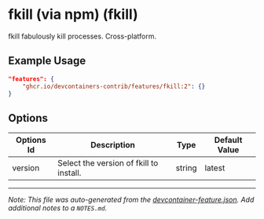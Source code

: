 

# fkill (via npm) (fkill)

fkill fabulously kill processes. Cross-platform.

## Example Usage

```json
"features": {
    "ghcr.io/devcontainers-contrib/features/fkill:2": {}
}
```

## Options

| Options Id | Description | Type | Default Value |
|-----|-----|-----|-----|
| version | Select the version of fkill to install. | string | latest |



---

_Note: This file was auto-generated from the [devcontainer-feature.json](https://github.com/devcontainers-contrib/features/blob/main/src/fkill/devcontainer-feature.json).  Add additional notes to a `NOTES.md`._
